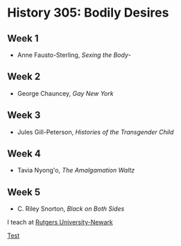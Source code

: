 # History 305: Bodily Desires
## Week 1
- Anne Fausto-Sterling, *Sexing the Body*- 

## Week 2

- George Chauncey, *Gay New York*

## Week 3

- Jules Gill-Peterson, *Histories of the Transgender Child*

## Week 4

- Tavia Nyong'o, *The Amalgamation Waltz*

## Week 5

- C. Riley Snorton, *Black on Both Sides*

I teach at [Rutgers University-Newark](https://newark.rutgers.edu)

[Test](..lester724/git-practice/main/Test.csv)
